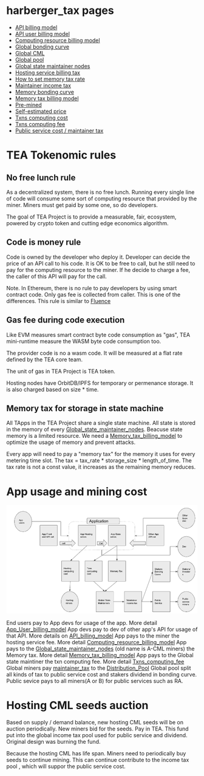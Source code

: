 # harberger_tax pages

* [API billing model](API_billing_model.md)
* [API user billing model](App_User_billing_model.md)
* [Computing resource billing model](Computing_resource_billing_model.md)
* [Global bonding curve](Global_bonding_curve.md)
* [Global CML](maintainer_tax.md)
* [Global pool](/epoch10_billing_tax/Collection_Pool.md)
* [Global state maintainer nodes](Global_state_maintainer_nodes.md)
* [Hosting service billing tax](hosting_service_billing_tax.md)
* [How to set memory tax rate](how_to_set_memory_tax_rate.md)
* [Maintainer income tax](maintainer_tax.md)
* [Memory bonding curve](memory_bonding_curve.md)
* [Memory tax billing model](Memory_tax_billing_model.md)
* [Pre-mined](pre_mined.md)
* [Self-estimated price](self_estimate_price.md)
* [Txns computing cost](Txns_computing_cost.md)
* [Txns computing fee](Txns_computing_fee.md)
* [Public service cost / maintainer tax](What_if_public_service_cost_run_off_maintainer_income_tax.md)

# TEA Tokenomic rules

## No free lunch rule

As a decentralized system, there is no free lunch. Running every single line of code will consume some sort of computing resource that provided by the miner. Miners must get paid by some one, so do developers. 

The goal of TEA Project is to provide a measurable, fair, ecosystem, powered by crypto token and cutting edge economics algorithm. 

## Code is money rule

Code is owned by the developer who deploy it. Developer can decide the price of an API call to his code. It is OK to be free to call, but he still need to pay for the computing resource to the miner.  If he decide to charge a fee, the caller of this API will pay for the call.

Note. In Ethereum, there is no rule to pay developers by using smart contract code. Only gas fee is collected from caller. This is one of the differences. This rule is similar to [Fluence](https://fluence.network/)

## Gas fee during code execution

Like EVM measures smart contract byte code consumption as  "gas", TEA mini-runtime measure the WASM byte code consumption too. 

The provider code is no a wasm code. It will be measured at a flat rate defined by the TEA core team.

The unit of gas in TEA Project is TEA token.

Hosting nodes have OrbitDB/IPFS for temporary or permenance storage. It is also charged based on size * time.

## Memory tax for storage in state machine

All TApps in the TEA Project share a single state machine. All state is stored in the memory of every [Global_state_maintainer_nodes](Global_state_maintainer_nodes.md). Beacuse state memory is a limited resource. We need a [Memory_tax_billing_model](Memory_tax_billing_model.md) to optimize the usage of memory and prevent attacks. 

Every app will need to pay a "memory tax" for the memory it uses for every metering time slot. The tax = tax_rate * storage_size * length_of_time. The tax rate is not a const value, it increases as the remaining memory reduces. 

# App usage and mining cost

![WX20220618-150639.png](WX20220618-150639.png)

End users pay to App devs for usage of the app. More detail [App_User_billing_model](App_User_billing_model.md)
App devs pay to dev of other app's API for usage of that API. More details on [API_billing_model](API_billing_model.md)
App pays to the miner the hosting service fee. More detail [Computing_resource_billing_model](Computing_resource_billing_model.md)
App pays to the [Global_state_maintainer_nodes](Global_state_maintainer_nodes.md) (old name is A-CML miners) the Memory tax. More detail [Memory_tax_billing_model](Memory_tax_billing_model.md)
App pays to the Global state maintiner the txn computing fee. More detail [Txns_computing_fee](Txns_computing_fee.md)
Global miners pay [maintainer_tax](maintainer_tax.md) to the [Distribution_Pool](../epoch10_billing_tax/Distribution_Pool.md)
Global pool split all kinds of tax to public service cost and stakers dividend in bonding curve.
Public sevice pays to all miners(A or B) for public services such as RA.

# Hosting CML seeds auction

Based on supply / demand balance, new hosting CML seeds will be on auction periodically.
New miners bid for the seeds. Pay in TEA.
This fund put into the global income tax pool used for public service and dividend. Original design was burning the fund.

Because the hosting CML has life span. Miners need to periodically buy 
seeds to continue mining. This can continue contribute to the income tax pool , which will suppor the public service cost.
